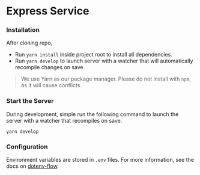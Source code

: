 # Express Service

### Installation

After cloning repo,

- Run `yarn install` inside project root to install all dependencies.
- Run `yarn develop` to launch server with a watcher that will automatically recompile changes on save

> We use Yarn as our package manager.
> Please do not install with `npm`, as it will cause conflicts.

### Start the Server

During development, simple run the following command to launch the server with a watcher that recompiles on save.

`yarn develop`

### Configuration

Environment variables are stored in `.env` files. For more information, see the docs on [dotenv-flow](https://github.com/kerimdzhanov/dotenv-flow).

